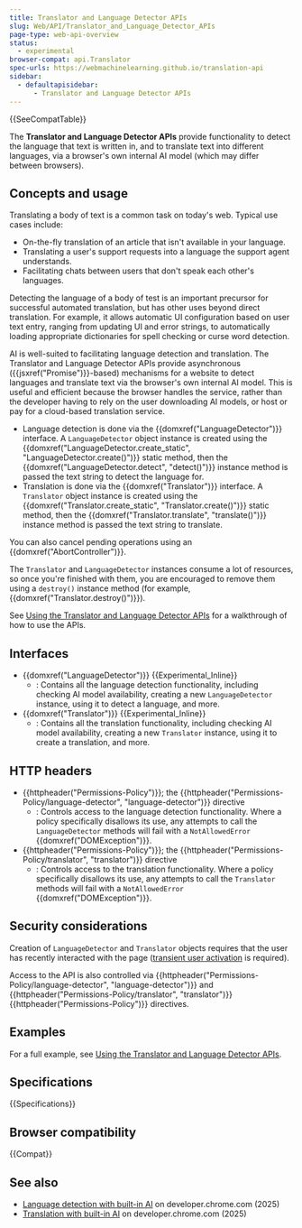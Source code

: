 ```yaml
---
title: Translator and Language Detector APIs
slug: Web/API/Translator_and_Language_Detector_APIs
page-type: web-api-overview
status:
  - experimental
browser-compat: api.Translator
spec-urls: https://webmachinelearning.github.io/translation-api
sidebar:
  - defaultapisidebar:
      - Translator and Language Detector APIs
---
```


{{SeeCompatTable}}

The **Translator and Language Detector APIs** provide functionality to detect the language that text is written in, and to translate text into different languages, via a browser's own internal AI model (which may differ between browsers).

## Concepts and usage

Translating a body of text is a common task on today's web. Typical use cases include:

- On-the-fly translation of an article that isn't available in your language.
- Translating a user's support requests into a language the support agent understands.
- Facilitating chats between users that don't speak each other's languages.

Detecting the language of a body of test is an important precursor for successful automated translation, but has other uses beyond direct translation. For example, it allows automatic UI configuration based on user text entry, ranging from updating UI and error strings, to automatically loading appropriate dictionaries for spell checking or curse word detection.

AI is well-suited to facilitating language detection and translation. The Translator and Language Detector APIs provide asynchronous ({{jsxref("Promise")}}-based) mechanisms for a website to detect languages and translate text via the browser's own internal AI model. This is useful and efficient because the browser handles the service, rather than the developer having to rely on the user downloading AI models, or host or pay for a cloud-based translation service.

- Language detection is done via the {{domxref("LanguageDetector")}} interface. A `LanguageDetector` object instance is created using the {{domxref("LanguageDetector.create_static", "LanguageDetector.create()")}} static method, then the {{domxref("LanguageDetector.detect", "detect()")}} instance method is passed the text string to detect the language for.
- Translation is done via the {{domxref("Translator")}} interface. A `Translator` object instance is created using the {{domxref("Translator.create_static", "Translator.create()")}} static method, then the {{domxref("Translator.translate", "translate()")}} instance method is passed the text string to translate.

You can also cancel pending operations using an {{domxref("AbortController")}}.

The `Translator` and `LanguageDetector` instances consume a lot of resources, so once you're finished with them, you are encouraged to remove them using a `destroy()` instance method (for example, {{domxref("Translator.destroy()")}}).

See [Using the Translator and Language Detector APIs](/en-US/docs/Web/API/Translator_and_Language_Detector_APIs/Using) for a walkthrough of how to use the APIs.

## Interfaces

- {{domxref("LanguageDetector")}} {{Experimental_Inline}}
  - : Contains all the language detection functionality, including checking AI model availability, creating a new `LanguageDetector` instance, using it to detect a language, and more.
- {{domxref("Translator")}} {{Experimental_Inline}}
  - : Contains all the translation functionality, including checking AI model availability, creating a new `Translator` instance, using it to create a translation, and more.

## HTTP headers

- {{httpheader("Permissions-Policy")}}; the {{httpheader("Permissions-Policy/language-detector", "language-detector")}} directive
  - : Controls access to the language detection functionality. Where a policy specifically disallows its use, any attempts to call the `LanguageDetector` methods will fail with a `NotAllowedError` {{domxref("DOMException")}}.
- {{httpheader("Permissions-Policy")}}; the {{httpheader("Permissions-Policy/translator", "translator")}} directive
  - : Controls access to the translation functionality. Where a policy specifically disallows its use, any attempts to call the `Translator` methods will fail with a `NotAllowedError` {{domxref("DOMException")}}.

## Security considerations

Creation of `LanguageDetector` and `Translator` objects requires that the user has recently interacted with the page ([transient user activation](/en-US/docs/Web/Security/User_activation) is required).

Access to the API is also controlled via {{httpheader("Permissions-Policy/language-detector", "language-detector")}} and {{httpheader("Permissions-Policy/translator", "translator")}} {{httpheader("Permissions-Policy")}} directives.

## Examples

For a full example, see [Using the Translator and Language Detector APIs](/en-US/docs/Web/API/Translator_and_Language_Detector_APIs/Using).

## Specifications

{{Specifications}}

## Browser compatibility

{{Compat}}

## See also

- [Language detection with built-in AI](https://developer.chrome.com/docs/ai/language-detection) on developer.chrome.com (2025)
- [Translation with built-in AI](https://developer.chrome.com/docs/ai/translator-api) on developer.chrome.com (2025)
